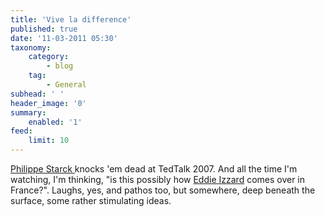 ```yaml
---
title: 'Vive la difference'
published: true
date: '11-03-2011 05:30'
taxonomy:
    category:
        - blog
    tag:
        - General
subhead: ' '
header_image: '0'
summary:
    enabled: '1'
feed:
    limit: 10
---
```


[Philippe Starck ](http://www.ted.com/talks/view/id/197)knocks 'em dead at TedTalk 2007. And all the time I'm watching, I'm thinking, "is this possibly how [Eddie Izzard](http://www.youtube.com/watch?v=x1sQkEfAdfY) comes over in France?". Laughs, yes, and pathos too, but somewhere, deep beneath the surface, some rather stimulating ideas.
